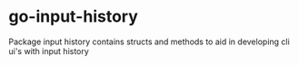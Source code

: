 # go-input-history
Package input history contains structs and methods to aid in developing cli ui's with input history
